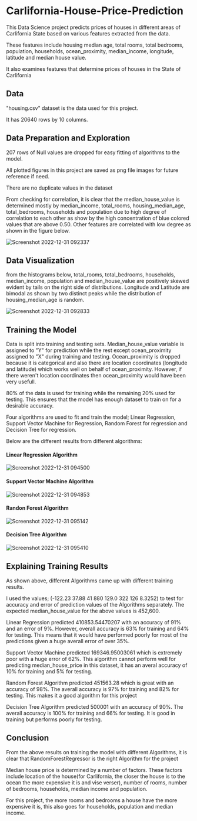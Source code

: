 # Carlifornia-House-Price-Prediction
This Data Science project predicts prices of houses in different areas of Carlifornia State based on various features extracted from the data.

These features include housing median age, total rooms, total bedrooms, population, households, ocean_proximity, median_income, longitude, latitude and median house value.

It also examines features that determine prices of houses in the State of Carlifornia

## Data

"housing.csv" dataset is the data used for this project.

It has 20640 rows by 10 columns.

## Data Preparation and Exploration

207 rows of Null values are dropped for easy fitting of algorithms to the model.

All plotted figures in this project are saved as png file images for future reference if need.

There are no duplicate values in the dataset


From checking for correlation, it is clear that the median_house_value is determined mostly by median_income, total_rooms, housing_median_age, total_bedrooms, households and population due to high degree of correlation to each other as show by the high concentration of blue colored values that are above 0.50. Other features are correlated with low degree as shown in the figure below.

![Screenshot 2022-12-31 092337](https://user-images.githubusercontent.com/78556152/210127401-fee3f7ff-4b96-4dd9-b354-811fdef24237.png)

## Data Visualization

from the histograms below, total_rooms, total_bedrooms, households, median_income, population and median_house_value are positively skewed evident by tails on the right side of distributions. Longitude and Latitude are bimodal as shown by two distinct peaks while the distribution of housing_median_age is random.

![Screenshot 2022-12-31 092833](https://user-images.githubusercontent.com/78556152/210127559-7fe02023-b30c-450c-b9db-fd33ae57c6fb.png)

## Training the Model

Data is split into training and testing sets. Median_house_value variable is assigned to "Y" for prediction while the rest except ocean_proximity assigned to "X" during training and testing. Ocean_proximity is dropped because it is categorical and also there are location coordinates (longitude and latitude) which works well on behalf of ocean_proximity. However, if there weren't location coordinates then ocean_proximity would have been very usefull.

80% of the data is used for training while the remaining 20% used for testing. This ensures that the model has enough dataset to train on for a desirable accuracy.

Four algorithms are used to fit and train the model; Linear Regression, Support Vector Machine for Regression, Random Forest for regression and Decision Tree for regression.

Below are the different results from different algorithms:

#### Linear Regression Algorithm

![Screenshot 2022-12-31 094500](https://user-images.githubusercontent.com/78556152/210127951-1de04780-4378-49a0-9652-0240239ddb12.png)

#### Support Vector Machine Algorithm

![Screenshot 2022-12-31 094853](https://user-images.githubusercontent.com/78556152/210128034-502026f0-21fa-4429-b8ef-b3644c01826a.png)

#### Randon Forest Algorithm

![Screenshot 2022-12-31 095142](https://user-images.githubusercontent.com/78556152/210128108-98510bb5-63f3-498e-943e-3b55dce8b367.png)

#### Decision Tree Algorithm

![Screenshot 2022-12-31 095410](https://user-images.githubusercontent.com/78556152/210128176-2c3d9643-de91-4289-9614-6c46b23895bb.png)

## Explaining Training Results

As shown above, different Algorithms came up with different training results. 

I used the values; (-122.23 	37.88 	41 	880 	129.0 	322 	126 	8.3252) to test for accuracy and error of prediction values of the Algorithms separately. The expected median_house_value for the above values is 452,600.

Linear Regression predicted 410853.54470207 with an accuracy of 91% and an error of 9%. However, overall accuracy is 63% for training and 64% for testing. This means that it would have performed poorly for most of the predictions given a huge averall error of over 35%.

Support Vector Machine predicted 169346.95003061 which is extremely poor with a huge error of 62%. This algorithm cannot perform well for predicting median_house_price in this dataset, it has an averal accuracy of 10% for training and 5% for testing.

Random Forest Algorithm predicted 451563.28 which is great with an accuracy of 98%. The averall accuracy is 97% for training and 82% for testing. This makes it a good algorithm for this project

Decision Tree Algorithm predicted 500001 with an accuracy of 90%. The averall accuracy is 100% for training and 66% for testing. It is good in training but performs poorly for testing.

## Conclusion

From the above results on training the model with different Algorithms, it is clear that RandomForestRegressor is the
right Algorithm for the project

Median house price is determined by a number of factors. These factors include location of the house(for Carlifornia, the closer the house is to the ocean the more expensive it is and vise verser), number of rooms, number of bedrooms, households, median income and population.

For this project, the more rooms and bedrooms a house have the more expensive it is, this also goes for households, population and median income.
